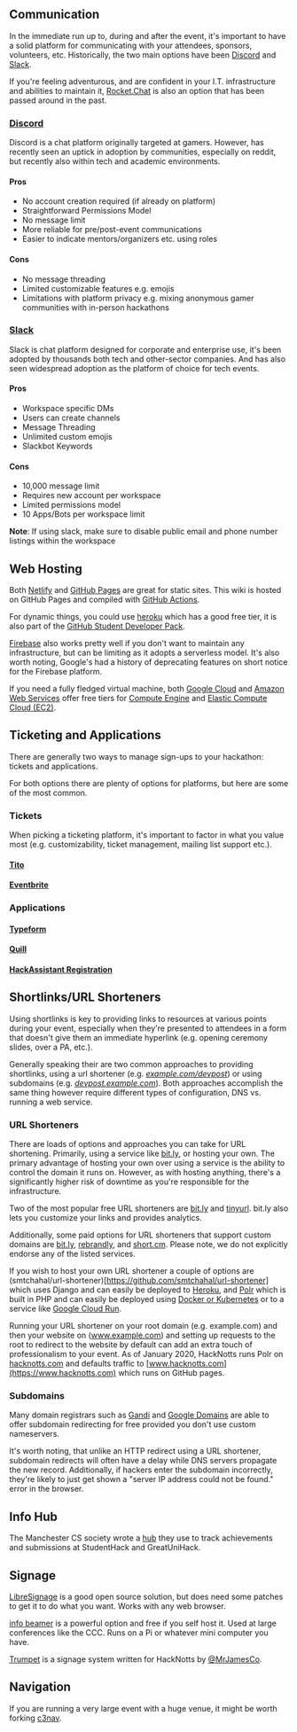 ## Communication

In the immediate run up to, during and after the event, it's important to have a solid platform for communicating with your attendees, sponsors, volunteers, etc. Historically, the two main options have been [Discord](https://discordapp.com/) and [Slack](https://slack.com/).

If you're feeling adventurous, and are confident in your I.T. infrastructure and abilities to maintain it, [Rocket.Chat](https://rocket.chat/) is also an option that has been passed around in the past.

### [Discord](https://discordapp.com/)
Discord is a chat platform originally targeted at gamers. However, has recently seen an uptick in adoption by communities, especially on reddit, but recently also within tech and academic environments.
#### Pros
  * No account creation required (if already on platform)
  * Straightforward Permissions Model
  * No message limit
  * More reliable for pre/post-event communications
  * Easier to indicate mentors/organizers etc. using roles

#### Cons
  * No message threading
  * Limited customizable features e.g. emojis
  * Limitations with platform privacy e.g. mixing anonymous gamer communities with in-person hackathons

### [Slack](https://slack.com/)
Slack is chat platform designed for corporate and enterprise use, it's been adopted by thousands both tech and other-sector companies. And has also seen widespread adoption as the platform of choice for tech events.
#### Pros
  * Workspace specific DMs
  * Users can create channels
  * Message Threading
  * Unlimited custom emojis
  * Slackbot Keywords

#### Cons
  * 10,000 message limit
  * Requires new account per workspace
  * Limited permissions model
  * 10 Apps/Bots per workspace limit

**Note**: If using slack, make sure to disable public email and phone number listings within the workspace

## Web Hosting

Both [Netlify](https://www.netlify.com/) and [GitHub Pages](https://pages.github.com/) are great for static sites. This wiki is hosted on GitHub Pages and compiled with [GitHub Actions](https://github.com/features/actions).

For dynamic things, you could use [heroku](https://www.heroku.com/) which has a good free tier, it is also part of the [GitHub Student Developer Pack](https://www.heroku.com/github-students).

[Firebase](https://firebase.google.com) also works pretty well if you don't want to maintain any infrastructure, but can be limiting as it adopts a serverless model. It's also worth noting, Google's had a history of deprecating features on short notice for the Firebase platform.

If you need a fully fledged virtual machine, both [Google Cloud](https://cloud.google.com/free) and [Amazon Web Services](https://aws.amazon.com/free/) offer free tiers for [Compute Engine](https://cloud.google.com/compute) and [Elastic Compute Cloud (EC2)](https://aws.amazon.com/ec2/).

## Ticketing and Applications
There are generally two ways to manage sign-ups to your hackathon: tickets and applications.

For both options there are plenty of options for platforms, but here are some of the most common.

### Tickets
When picking a ticketing platform, it's important to factor in what you value most (e.g. customizability, ticket management, mailing list support etc.).

#### [Tito](https://ti.to)

#### [Eventbrite](https://www.eventbrite.co.uk/)


### Applications

#### [Typeform](https://typeform.com)

#### [Quill](https://github.com/techx/quill)

#### [HackAssistant Registration](https://github.com/HackAssistant/registration)

## Shortlinks/URL Shorteners
Using shortlinks is key to providing links to resources at various points during your event, especially when they're presented to attendees in a form that doesn't give them an immediate hyperlink (e.g. opening ceremony slides, over a PA, etc.).

Generally speaking their are two common approaches to providing shortlinks, using a url shortener (e.g. <u>_example.com/devpost_</u>) or using subdomains (e.g. <u>_devpost.example.com_</u>). Both approaches accomplish the same thing however require different types of configuration, DNS vs. running a web service.

### URL Shorteners
There are loads of options and approaches you can take for URL shortening. Primarily, using a service like [bit.ly](https://bit.ly), or hosting your own. The primary advantage of hosting your own over using a service is the ability to control the domain it runs on. However, as with hosting anything, there's a significantly higher risk of downtime as you're responsible for the infrastructure.

Two of the most popular free URL shorteners are [bit.ly](https://bit.ly) and [tinyurl](https://tinyurl.com). bit.ly also lets you customize your links and provides analytics.

Additionally, some paid options for URL shorteners that support custom domains are [bit.ly](https://bit.ly), [rebrandly](https://rebrandly.com), and [short.cm](https://short.cm). Please note, we do not explicitly endorse any of the listed services.

If you wish to host your own URL shortener a couple of options are (smtchahal/url-shortener)[https://github.com/smtchahal/url-shortener] which uses Django and can easily be deployed to [Heroku](https://elements.heroku.com/buttons/smtchahal/url-shortener), and [Polr](https://polrproject.org/) which is built in PHP and can easily be deployed using [Docker or Kubernetes](https://hub.docker.com/r/ajanvier/polr) or to a service like [Google Cloud Run](https://cloud.google.com/run).

Running your URL shortener on your root domain (e.g. example.com) and then your website on (www.example.com) and setting up requests to the root to redirect to the website by default can add an extra touch of professionalism to your event. As of January 2020, HackNotts runs Polr on [hacknotts.com](hacknotts.com) and defaults traffic to [www.hacknotts.com](https://www.hacknotts.com) which runs on GitHub pages.

### Subdomains
Many domain registrars such as [Gandi](https://gandi.net) and [Google Domains](https://domains.google) are able to offer subdomain redirecting for free provided you don't use custom nameservers.

It's worth noting, that unlike an HTTP redirect using a URL shortener, subdomain redirects will often have a delay while DNS servers propagate the new record. Additionally, if hackers enter the subdomain incorrectly, they're likely to just get shown a "server IP address could not be found." error in the browser.

## Info Hub

The Manchester CS society wrote a [hub](https://github.com/unicsmcr/hs_hub)
they use to track achievements and submissions at StudentHack and GreatUniHack.

## Signage

[LibreSignage](https://github.com/eerotal/LibreSignage) is a good open source
solution, but does need some patches to get it to do what you want. Works with
any web browser.

[info beamer](https://info-beamer.com/doc/info-beamer) is a powerful option
and free if you self host it. Used at large conferences like the CCC. Runs on
a Pi or whatever mini computer you have.

[Trumpet](https://hacksocnotts.github.io/trumpet/) is a signage system written
for HackNotts by [@MrJamesCo](https://twitter.com/MrJamesCo). 

## Navigation

If you are running a very large event with a huge venue, it might be worth
forking [c3nav](https://github.com/c3nav/c3nav).
